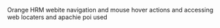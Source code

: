 Orange HRM webite navigation and mouse hover actions and accessing web locaters and apachie poi used 
